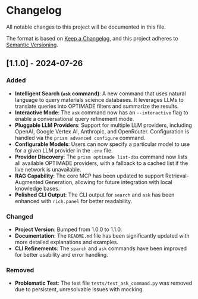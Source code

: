 # Changelog

All notable changes to this project will be documented in this file.

The format is based on [Keep a Changelog](https://keepachangelog.com/en/1.0.0/),
and this project adheres to [Semantic Versioning](https://semver.org/spec/v2.0.0.html).

## [1.1.0] - 2024-07-26

### Added

- **Intelligent Search (`ask` command)**: A new command that uses natural language to query materials science databases. It leverages LLMs to translate queries into OPTIMADE filters and summarize the results.
- **Interactive Mode**: The `ask` command now has an `--interactive` flag to enable a conversational query refinement mode.
- **Pluggable LLM Providers**: Support for multiple LLM providers, including OpenAI, Google Vertex AI, Anthropic, and OpenRouter. Configuration is handled via the `prism advanced configure` command.
- **Configurable Models**: Users can now specify a particular model to use for a given LLM provider in the `.env` file.
- **Provider Discovery**: The `prism optimade list-dbs` command now lists all available OPTIMADE providers, with a fallback to a cached list if the live network is unavailable.
- **RAG Capability**: The core MCP has been updated to support Retrieval-Augmented Generation, allowing for future integration with local knowledge bases.
- **Polished CLI Output**: The CLI output for `search` and `ask` has been enhanced with `rich.panel` for better readability.

### Changed

- **Project Version**: Bumped from 1.0.0 to 1.1.0.
- **Documentation**: The `README.md` file has been significantly updated with more detailed explanations and examples.
- **CLI Refinements**: The `search` and `ask` commands have been improved for better usability and error handling.

### Removed

- **Problematic Test**: The test file `tests/test_ask_command.py` was removed due to persistent, unresolvable issues with mocking. 